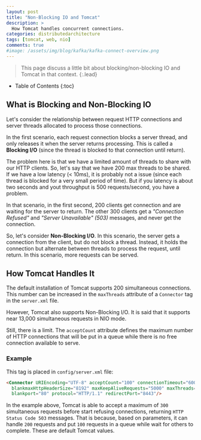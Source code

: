 ```yaml
---
layout: post
title: "Non-Blocking IO and Tomcat"
description: >
  How Tomcat handles concurrent connections.
categories: distributedarchitecture
tags: [tomcat, web, nio]
comments: true
#image: /assets/img/blog/kafka/kafka-connect-overview.png
---
```

> This page discuss a little bit about blocking/non-blocking IO and Tomcat
in that context.
{:.lead}

- Table of Contents
{:toc}

## What is Blocking and Non-Blocking IO

Let's consider the relationship between request HTTP connections and server
threads allocated to process those connections.

In the first scenario, each request connection blocks a server thread, and
only releases it when the server returns processing. This is called a
**Blocking I/O** (since the thread is blocked to that connection until return).

The problem here is that we have a limited amount of threads to share with
our HTTP clients. So, let's say that we have 200 max threads to be shared. If
we have a low latency (< 10ms), it is probably not a issue (since each
thread is blocked for a very small period of time). But if you latency is about
two seconds and yout throughput is 500 requests/second, you have a problem.

In that scenario, in the first second, 200 clients get connection and are
waiting for the server to return. The other 300 clients get a
_"Connection Refused"_ and _"Server Unavailable" (503)_ messages, and never
get the connection.

So, let's consider **Non-Blocking I/O**. In this scenario, the server gets a
connection from the client, but do not block a thread. Instead, it holds the
connection but alternate between threads to process the request, until return.
In this scenario, more requests can be served.  

## How Tomcat Handles It

The default installation of Tomcat supports 200 simultaneous connections.
This number can be increased in the `maxThreads` attribute of a `Connector`
tag in the `server.xml` file.

However, Tomcat also supports Non-Blocking I/O. It is said that it supports
near 13,000 simultaneous requests in NIO mode.

Still, there is a limit. The `acceptCount` attribute defines the maximum
number of HTTP connections that will be put in a queue while there is no free
connection available to serve.


### Example

This tag is placed in `config/server.xml` file:

```html
<Connector URIEncoding="UTF-8" acceptCount="100" connectionTimeout="60000"
  blankmaxHttpHeaderSize="8192" maxKeepAliveRequests="5000" maxThreads="200"
  blankport="80" protocol="HTTP/1.1" redirectPort="8443"/>
```

In the example above, Tomcat is able to accept a maximum of `300` simultaneous
requests before start refusing connections, returning `HTTP Status Code 503`
messages. That is because, based on parameters, it can handle `200` requests
and put `100` requests in a queue while wait for others to complete. These
are default Tomcat values.

